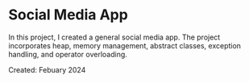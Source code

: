 # Social Media App

In this project, I created a general social media app. The project incorporates heap, memory management, abstract classes, exception handling, and operator overloading.


Created: Febuary 2024
